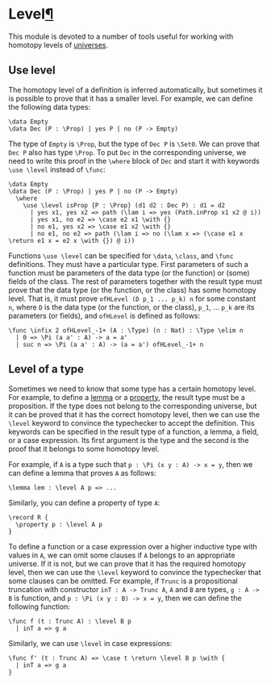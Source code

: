 <h1 id="levels">Level<a class="headerlink" href="#level" title="Permanent link">&para;</a></h1>

This module is devoted to a number of tools useful for working with homotopy levels of 
[universes](/language-reference/expressions/universes).

## Use level

The homotopy level of a definition is inferred automatically, but sometimes it is possible to prove that it has a smaller level.
For example, we can define the following data types:
```arend
\data Empty
\data Dec (P : \Prop) | yes P | no (P -> Empty)
```

The type of `Empty` is `\Prop`, but the type of `Dec P` is `\Set0`.
We can prove that `Dec P` also has type `\Prop`.
To put `Dec` in the corresponding universe, we need to write this proof in the `\where` block of `Dec` and start it with keywords `\use \level` instead of `\func`:
```arend
\data Empty
\data Dec (P : \Prop) | yes P | no (P -> Empty)
  \where
    \use \level isProp {P : \Prop} (d1 d2 : Dec P) : d1 = d2
      | yes x1, yes x2 => path (\lam i => yes (Path.inProp x1 x2 @ i))
      | yes x1, no e2 => \case e2 x1 \with {}
      | no e1, yes x2 => \case e1 x2 \with {}
      | no e1, no e2 => path (\lam i => no (\lam x => (\case e1 x \return e1 x = e2 x \with {}) @ i))
```

Functions `\use \level` can be specified for `\data`, `\class`, and `\func` definitions.
They must have a particular type.
First parameters of such a function must be parameters of the data type (or the function) or (some) fields of the class.
The rest of parameters together with the result type must prove that the data type (or the function, or the class) has some homotopy level.
That is, it must prove `ofHLevel (D p_1 ... p_k) n` for some constant `n`, where `D` is the data type (or the function, or the class), `p_1`, ... `p_k` are its parameters (or fields), and `ofHLevel` is defined as follows:
```arend
\func \infix 2 ofHLevel_-1+ (A : \Type) (n : Nat) : \Type \elim n
  | 0 => \Pi (a a' : A) -> a = a'
  | suc n => \Pi (a a' : A) -> (a = a') ofHLevel_-1+ n
```

## Level of a type

Sometimes we need to know that some type has a certain homotopy level.
For example, to define a [lemma](/language-reference/definitions/functions/#lemmas) or a [property](/language-reference/definitions/records/#properties), the result type must be a proposition.
If the type does not belong to the corresponding universe, but it can be proved that it has the correct homotopy level, then we can use the `\level` keyword to convince the typechecker to accept the definition.
This keywords can be specified in the result type of a function, a lemma, a field, or a case expression.
Its first argument is the type and the second is the proof that it belongs to some homotopy level.

For example, if `A` is a type such that `p : \Pi (x y : A) -> x = y`, then we can define a lemma that proves `A` as follows:
```arend
\lemma lem : \level A p => ...
```

Similarly, you can define a property of type `A`:
```arend
\record R {
  \property p : \level A p
}
```

To define a function or a case expression over a higher inductive type with values in `A`, we can omit some clauses if `A` belongs to an appropriate universe.
If it is not, but we can prove that it has the required homotopy level, then we can use the `\level` keyword to convince the typechecker that some clauses can be omitted.
For example, if `Trunc` is a propositional truncation with constructor `inT : A -> Trunc A`, `A` and `B` are types, `g : A -> B` is function, and `p : \Pi (x y : B) -> x = y`, then we can define the following function:
```arend
\func f (t : Trunc A) : \level B p
  | inT a => g a
```

Similarly, we can use `\level` in case expressions:
```arend
\func f' (t : Trunc A) => \case t \return \level B p \with {
  | inT a => g a
}
```
